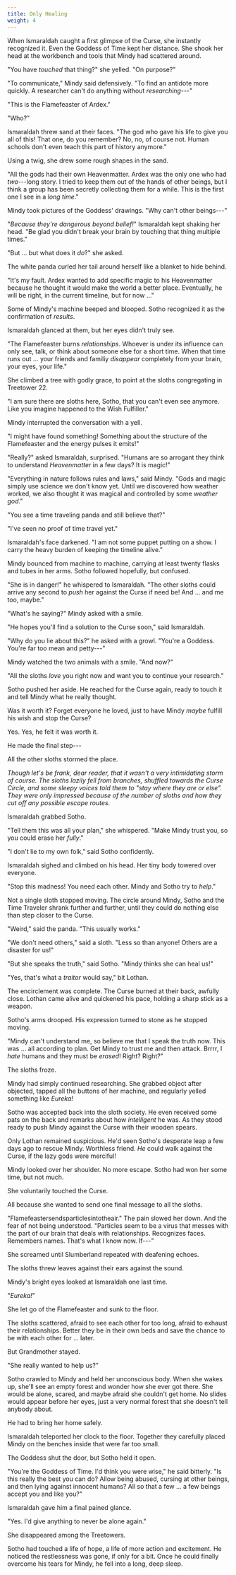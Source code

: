 ```yaml
---
title: Only Healing
weight: 4
---
```

When Ismaraldah caught a first glimpse of the Curse, she instantly recognized it. Even the Goddess of Time kept her distance. She shook her head at the workbench and tools that Mindy had scattered around.

"You have _touched_ that thing?" she yelled. "On purpose?"

"To communicate," Mindy said defensively. "To find an antidote more quickly. A researcher can't do anything without _researching_---"

"This is the Flamefeaster of Ardex."

"Who?"

Ismaraldah threw sand at their faces. "The god who gave his life to give you all of this! That one, do you remember? No, no, of course not. Human schools don't even teach this part of history anymore."

Using a twig, she drew some rough shapes in the sand.

"All the gods had their own Heavenmatter. Ardex was the only one who had _two_---long story. I tried to keep them out of the hands of other beings, but I think a group has been secretly collecting them for a while. This is the first one I see in a _long time_."

Mindy took pictures of the Goddess' drawings. "Why can't other beings---"

"_Because they're dangerous beyond belief!_" Ismaraldah kept shaking her head. "Be glad you didn't break your brain by touching that thing multiple times."

"But ... but what does it _do_?" she asked.

The white panda curled her tail around herself like a blanket to hide behind. 

"It's my fault. Ardex wanted to add specific magic to his Heavenmatter because he thought it would make the world a better place. Eventually, he will be right, in the current timeline, but for now ..."

Some of Mindy's machine beeped and blooped. Sotho recognized it as the confirmation of _results_.

Ismaraldah glanced at them, but her eyes didn't truly see.

"The Flamefeaster burns _relationships_. Whoever is under its influence can only see, talk, or think about someone else for a short time. When that time runs out ... your friends and familiy _disappear_ completely from your brain, your eyes, your life."

She climbed a tree with godly grace, to point at the sloths congregating in Treetower 22.

"I am sure there are sloths here, Sotho, that you can't even see anymore. Like you imagine happened to the Wish Fulfiller."

Mindy interrupted the conversation with a yell. 

"I might have found something! Something about the structure of the Flamefeaster and the energy pulses it emits!"

"Really?" asked Ismaraldah, surprised. "Humans are so arrogant they think to understand _Heavenmatter_ in a few days? It is magic!"

"Everything in nature follows rules and laws," said Mindy. "Gods and magic simply use science we don't know yet. Until we discovered how weather worked, we also thought it was magical and controlled by some _weather god_."

"You see a time traveling panda and still believe that?"

"I've seen no proof of time travel yet."

Ismaraldah's face darkened. "I am not some puppet putting on a show. I carry the heavy burden of keeping the timeline alive."

Mindy bounced from machine to machine, carrying at least twenty flasks and tubes in her arms. Sotho followed hopefully, but confused.

"She is in danger!" he whispered to Ismaraldah. "The other sloths could arrive any second to _push_ her against the Curse if need be! And ... and me too, maybe."

"What's he saying?" Mindy asked with a smile.

"He hopes you'll find a solution to the Curse soon," said Ismaraldah.

"Why do you lie about this?" he asked with a growl. "You're a Goddess. You're far too mean and petty---"

Mindy watched the two animals with a smile. "And now?"

"All the sloths _love_ you right now and want you to continue your research."

Sotho pushed her aside. He reached for the Curse again, ready to touch it and tell Mindy what he really thought.

Was it worth it? Forget everyone he loved, just to have Mindy _maybe_ fulfill his wish and stop the Curse?

Yes. Yes, he felt it was worth it.

He made the final step---

All the other sloths stormed the place.

_Though let's be frank, dear reader, that it wasn't a very intimidating storm of course. The sloths lazily fell from branches, shuffled towards the Curse Circle, and some sleepy voices told them to "stay where they are or else". They were only impressed because of the number of sloths and how they cut off any possible escape routes._

Ismaraldah grabbed Sotho.

"Tell them this was all your plan," she whispered. "Make Mindy trust you, so you could erase her _fully_."

"I don't lie to my own folk," said Sotho confidently.

Ismaraldah sighed and climbed on his head. Her tiny body towered over everyone.

"Stop this madness! You need each other. Mindy and Sotho try to _help_."

Not a single sloth stopped moving. The circle around Mindy, Sotho and the Time Traveler shrank further and further, until they could do nothing else than step closer to the Curse.

"Weird," said the panda. "This usually works."

"We don't need others," said a sloth. "Less so than anyone! Others are a disaster for us!"

"But she speaks the truth," said Sotho. "Mindy thinks she can heal us!"

"Yes, that's what a _traitor_ would say," bit Lothan.

The encirclement was complete. The Curse burned at their back, awfully close. Lothan came alive and quickened his pace, holding a sharp stick as a weapon.

Sotho's arms drooped. His expression turned to stone as he stopped moving.

"Mindy can't understand me, so believe me that I speak the truth now. This was ... all according to plan. Get Mindy to trust me and then attack. Brrrr, I _hate_ humans and they must be _erased_! Right? Right?"

The sloths froze.

Mindy had simply continued researching. She grabbed object after objected, tapped all the buttons of her machine, and regularly yelled something like _Eureka!_

Sotho was accepted back into the sloth society. He even received some pats on the back and remarks about how _intelligent_ he was. As they stood ready to push Mindy against the Curse with their wooden spears.

Only Lothan remained suspicious. He'd seen Sotho's desperate leap a few days ago to rescue Mindy. Worthless friend. _He_ could walk against the Curse, if the lazy gods were merciful!

Mindy looked over her shoulder. No more escape. Sotho had won her some time, but not much.

She voluntarily touched the Curse.

All because she wanted to send one final message to all the sloths.

"Flamefeastersendsparticlesintotheair." The pain slowed her down. And the fear of not being understood. "Particles seem to be a virus that messes with the part of our brain that deals with relationships. Recognizes faces. Remembers names. That's what I know now. If---"

She screamed until Slumberland repeated with deafening echoes. 

The sloths threw leaves against their ears against the sound.

Mindy's bright eyes looked at Ismaraldah one last time.

"_Eureka!_"

She let go of the Flamefeaster and sunk to the floor.

The sloths scattered, afraid to see each other for too long, afraid to exhaust their relationships. Better they be in their own beds and save the chance to be with each other for ... later.

But Grandmother stayed.

"She really wanted to help us?"

Sotho crawled to Mindy and held her unconscious body. When she wakes up, she'll see an empty forest and wonder how she ever got there. She would be alone, scared, and maybe afraid she couldn't get home. No slides would appear before her eyes, just a very normal forest that she doesn't tell anybody about.

He had to bring her home safely.

Ismaraldah teleported her clock to the floor. Together they carefully placed Mindy on the benches inside that were far too small.

The Goddess shut the door, but Sotho held it open.

"You're the Goddess of Time. I'd think you were wise," he said bitterly. "Is this really the best you can do? Allow being abused, cursing at other beings, and then lying against innocent humans? All so that a few ... a few beings accept you and like you?"

Ismaraldah gave him a final pained glance. 

"Yes. I'd give anything to never be alone again."

She disappeared among the Treetowers.

Sotho had touched a life of hope, a life of more action and excitement. He noticed the restlessness was gone, if only for a bit. Once he could finally overcome his tears for Mindy, he fell into a long, deep sleep.
